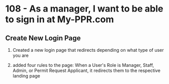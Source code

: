 # 108 - As a manager, I want to be able to sign in at My-PPR.com
## Create New Login Page
1. Created a new login page that redirects depending on what type of user you are

2. added four rules to the page: When a User's Role is Manager, Staff, Admin, or Permit Request Applicant, it redirects them to the respective landing page